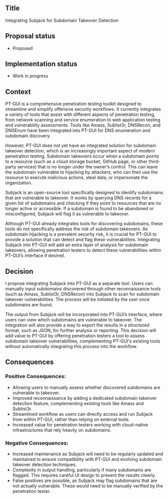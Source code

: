 ## Title

Integrating Subjack for Subdomain Takeover Detection

## Proposal status

-   Proposed

## Implementation status

-   Work in progress

## Context

PT-GUI is a comprehensive penetration testing toolkit designed to streamline and simplify offensive security workflows. It currently integrates a variety of tools that assist with different aspects of penetration testing, from network scanning and service enumeration to web application testing and vulnerability assessments. Tools like Amass, Sublist3r, DNSRecon, and DNSEnum have been integrated into PT-GUI for DNS enumeration and subdomain discovery.

However, PT-GUI does not yet have an integrated solution for subdomain takeover detection, which is an increasingly important aspect of modern penetration testing. Subdomain takeovers occur when a subdomain points to a resource (such as a cloud storage bucket, GitHub page, or other third-party services) that is no longer under the owner’s control. This can leave the subdomain vulnerable to hijacking by attackers, who can then use the resource to execute malicious actions, steal data, or impersonate the organization.

Subjack is an open-source tool specifically designed to identify subdomains that are vulnerable to takeover. It works by querying DNS records for a given list of subdomains and checking if they point to resources that are no longer active or accessible. If a subdomain is found to be abandoned or misconfigured, Subjack will flag it as vulnerable to takeover.

Although PT-GUI already integrates tools for discovering subdomains, these tools do not specifically address the risk of subdomain takeovers. As subdomain hijacking is a prevalent security risk, it is crucial for PT-GUI to provide a solution that can detect and flag these vulnerabilities. Integrating Subjack into PT-GUI will add an extra layer of analysis for subdomain takeovers, allowing penetration testers to detect these vulnerabilities within PT-GUI’s interface if desired.

## Decision

I propose integrating Subjack into PT-GUI as a separate tool. Users can manually input subdomains discovered through other reconnaissance tools (such as Amass, Sublist3r, DNSRecon) into Subjack to scan for subdomain takeover vulnerabilities. The process will be initiated by the user once subdomains are found.

The output from Subjack will be incorporated into PT-GUI’s interface, where users can view which subdomains are vulnerable to takeover. The integration will also provide a way to export the results in a structured format, such as JSON, for further analysis or reporting. This decision will add value to PT-GUI by offering penetration testers a tool to assess subdomain takeover vulnerabilities, complementing PT-GUI's existing tools without automatically integrating this process into the workflow.

## Consequences

### Positive Consequences:

-   Allowing users to manually assess whether discovered subdomains are vulnerable to takeover.
-   Improved reconnaissance by adding a dedicated subdomain takeover detection feature, complementing existing tools like Amass and Sublist3r.
-   Streamlined workflow as users can directly access and run Subjack from within PT-GUI, rather than relying on external tools.
-   Increased value for penetration testers working with cloud-native infrastructures that rely heavily on subdomains.

### Negative Consequences:

-   Increased maintenance as Subjack will need to be regularly updated and maintained to ensure compatibility with PT-GUI and evolving subdomain takeover detection techniques.
-   Complexity in output handling, particularly if many subdomains are flagged. This requires careful UI design to present the results clearly.
-   False positives are possible, as Subjack may flag subdomains that are not actually vulnerable. These would need to be manually verified by the penetration tester.
